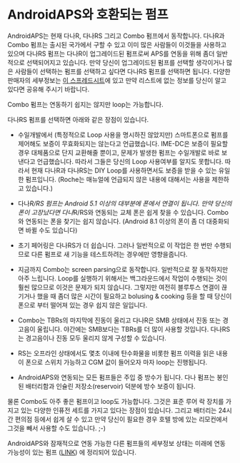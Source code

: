 # AndroidAPS와 호환되는 펌프

AndroidAPS는 현재 다나R, 다나RS 그리고 Combo 펌프에서 동작합니다. 다나R과 Combo 펌프는 출시된 국가에서 구할 수 있고 이미 많은 사람들이 이것들을 사용하고 있으며 다나RS 펌프는 다나R이 업그레이드된 펌프로써 APS를 연동을 위해 좀더 일반적으로 선택되어지고 있습니다. 만약 당신이 업그레이드된 펌프를 선택할 생각이거나 많은 사람들이 선택하는 펌프를 선택하고 싶다면 다나RS 펌프를 선택하면 됩니다. 다양한 판매자의 세부정보는 [이 스프레드시트](https://drive.google.com/open?id=1CRfmmjA-0h_9nkRViP3J9FyflT9eu-a8HeMrhrKzKz0)에 있고 만약 리스트에 없는 정보를 당신이 알고 있다면 공유해 주시기 바랍니다.

Combo 펌프는 연동하기 쉽지는 않지만 loop는 가능합니다.

다나RS 펌프를 선택하면 아래와 같은 장점이 있습니다.

* 수일개발에서 (특정적으로 Loop 사용을 명시하진 않았지만) 스마트폰으로 펌프를 제어해도 보증이 무효화되지는 않는다고 언급했습니다. IME-DC은 보증이 필요할 경우 대체품으로 단지 교환해줄 뿐이고, 문제가 발생한 펌프는 수일개발로 바로 보낸다고 언급했습니다. 따라서 그들은 당신의 Loop 사용여부를 알지도 못합니다. 따라서 현재 다나R과 다나RS는 DIY Loop를 사용하면서도 보증을 받을 수 있는 유일한 펌프입니다. (Roche는 매뉴얼에 언급되지 않은 내용에 대해서는 사용을 제한하고 있습니다.)

* 다나*R/RS 펌프는 Android 5.1 이상의 대부분에 폰에서 연결이 됩니다. 만약 당신의 폰이 고장났다면 다나*R/RS와 연동되는 교체 폰은 쉽게 찾을 수 있습니다. Combo와 연동되는 폰을 찾기는 쉽지 않습니다. (Android 8.1 이상의 폰이 좀 더 대중화되면 바뀔 수도 있습니다)

* 초기 페어링은 다나RS가 더 쉽습니다. 그러나 일반적으로 이 작업은 한 번만 수행되므로 다른 펌프로 새 기능을 테스트하려는 경우에만 영향을줍니다.

* 지금까지 Combo는 screen parsing으로 동작합니다. 일반적으로 잘 동작하지만 아주 느립니다. Loop를 실행하기 위해서는 백그라운드에서 작업이 수행되는 것이 훨씬 많으므로 이것은 문제가 되지 않습니다. 그렇지만 여전히 블루투스 연결이 끊기거나 했을 때 좀더 많은 시간이 필요하고 bolusing & cooking 등을 할 때 당신이 폰으로 부터 떨어져 있는 경우 쉽지 않은 일입니다.

* Combo는 TBRs의 마지막에 진동이 울리고 다나R은 SMB 상태에서 진동 또는 경고음이 울립니다. 야간에는 SMB보다는 TBRs를 더 많이 사용할 것입니다. 다나RS는 경고음이나 진동 모두 울리지 않게 구성할 수 있습니다.

* RS는 오프라인 상태에서도 몇초 이내에 탄수화물을 비롯한 펌프 이력을 읽은 내용이 폰으로 스위치 가능하고 CGM 값이 들어오자 마자 loop는 진행됩니다.

* AndroidAPS와 연동되는 모든 펌프들은 주입 중 방수가 됩니다. 다나 펌프는 봉인된 배터리함과 인슐린 저장소(reservoir) 덕분에 방수 보증이 됩니다.

물론 Combo도 아주 좋은 펌프이고 loop도 가능합니다. 그것은 표준 루어 락 장치를 가지고 있는 다양한 인퓨전 세트를 가지고 있다는 장점이 있습니다. 그리고 배터리는 24시간 편의점 등에서 쉽게 살 수 있고 만약 당신이 필요한 경우 호텔 방에 있는 리모컨에서 그것을 빼서 사용할 수도 있습니다. ;-)

AndroidAPS와 잠재적으로 연동 가능한 다른 펌프들의 세부정보 상태는 미래에 연동 가능성이 있는 펌프 ([LINK](Future-possible-Pump-Drivers.md)) 에 정리되어 있습니다.